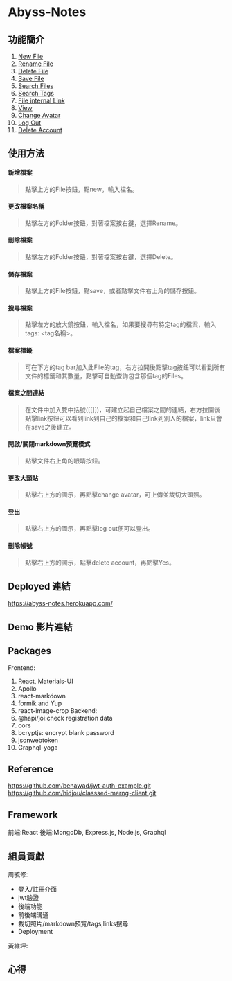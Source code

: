 # Abyss-Notes
## 功能簡介

1. [New File](#new)  
2. [Rename File](#rename)  
3. [Delete File](#delete)
4. [Save File](#save)   
5. [Search Files](#search)  
6. [Search Tags](#tags)  
7. [File internal Link](#Link)
8. [View](#view)  
9. [Change Avatar](#avatar)  
10. [Log Out](#logout)
11. [Delete Account](#account)
## 使用方法

<a name="new"/>

#### 新增檔案

> 點擊上方的File按鈕，點new，輸入檔名。

<a name="rename"/>

#### 更改檔案名稱

> 點擊左方的Folder按鈕，對著檔案按右鍵，選擇Rename。

<a name="delete"/>

#### 刪除檔案

> 點擊左方的Folder按鈕，對著檔案按右鍵，選擇Delete。

<a name="save"/>

#### 儲存檔案

> 點擊上方的File按鈕，點save，或者點擊文件右上角的儲存按鈕。

<a name="search"/>

#### 搜尋檔案

> 點擊左方的放大鏡按鈕，輸入檔名，如果要搜尋有特定tag的檔案，輸入tags: <tag名稱>。

<a name="tags"/>

#### 檔案標籤

> 可在下方的tag bar加入此File的tag，右方拉開後點擊tag按鈕可以看到所有文件的標籤和其數量，點擊可自動查詢包含那個tag的Files。

<a name="Link"/>

#### 檔案之間連結

> 在文件中加入雙中括號([[]])，可建立起自己檔案之間的連結，右方拉開後點擊link按鈕可以看到link到自己的檔案和自己link到別人的檔案，link只會在save之後建立。

<a name="view"/>

#### 開啟/關閉markdown預覽模式

> 點擊文件右上角的眼睛按鈕。

<a name="avatar"/>

#### 更改大頭貼

> 點擊右上方的圖示，再點擊change avatar，可上傳並裁切大頭照。

<a name="logout"/>

#### 登出

> 點擊右上方的圖示，再點擊log out便可以登出。

<a name="account"/>

#### 刪除帳號

> 點擊右上方的圖示，點擊delete account，再點擊Yes。
## Deployed 連結
https://abyss-notes.herokuapp.com/
## Demo 影片連結
## Packages
Frontend:
1. React, Materials-UI  
2. Apollo
1. react-markdown
1. formik and Yup
1. react-image-crop
Backend:  
1. @hapi/joi:check registration data  
1. cors  
1. bcryptjs: encrypt blank password  
1. jsonwebtoken  
1. Graphql-yoga
## Reference 
https://github.com/benawad/jwt-auth-example.git  
https://github.com/hidjou/classsed-merng-client.git
## Framework
前端:React
後端:MongoDb, Express.js, Node.js, Graphql
## 組員貢獻
周毓修:  
  * 登入/註冊介面
  * jwt驗證
  * 後端功能
  * 前後端溝通
  * 裁切照片/markdown預覽/tags,links搜尋  
  * Deployment  
  
黃維坪:
## 心得

